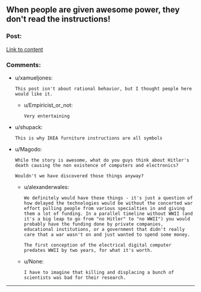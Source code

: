 ## When people are given awesome power, they don't read the instructions!

### Post:

[Link to content](http://www.tor.com/stories/2011/08/wikihistory)

### Comments:

- u/xamueljones:
  ```
  This post isn't about rational behavior, but I thought people here would like it.
  ```

  - u/Empiricist_or_not:
    ```
    Very entertaining
    ```

- u/shupack:
  ```
  This is why IKEA furniture instructions are all symbols
  ```

- u/Magodo:
  ```
  While the story is awesome, what do you guys think about Hitler's death causing the non existence of computers and electronics?

  Wouldn't we have discovered those things anyway?
  ```

  - u/alexanderwales:
    ```
    We definitely would have those things - it's just a question of how delayed the technologies would be without the concerted war effort pulling people from various specialties in and giving them a lot of funding. In a parallel timeline without WWII (and it's a big leap to go from "no Hitler" to "no WWII") you would probably have the funding done by private companies, educational institutions, or a government that didn't really care that a war wasn't on and just wanted to spend some money.

    The first conception of the electrical digital computer predates WWII by two years, for what it's worth.
    ```

  - u/None:
    ```
    I have to imagine that killing and displacing a bunch of scientists was bad for their research.
    ```

---

